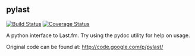 pylast
------

[![Build Status](https://travis-ci.org/hugovk/pylast.png?branch=master)](https://travis-ci.org/hugovk/pylast) [![Coverage Status](https://coveralls.io/repos/hugovk/pylast/badge.png?branch=master)](https://coveralls.io/r/hugovk/pylast?branch=master)

A python interface to Last.fm. Try using the pydoc utility for help
on usage.

Original code can be found at: http://code.google.com/p/pylast/
